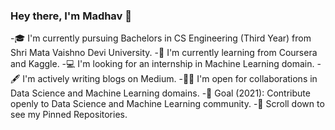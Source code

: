 ### Hey there, I'm Madhav 👋

<!--
**madhavjk/madhavjk** is a ✨ _special_ ✨ repository because its `README.md` (this file) appears on your GitHub profile.
Hey there, I'm Anuj! --!>


-🎓 I'm currently pursuing Bachelors in CS Engineering (Third Year) from Shri Mata Vaishno Devi University.
-🌱 I'm currently learning from Coursera and Kaggle.
-💻 I'm looking for an internship in Machine Learning domain.
-🖋️ I'm actively writing blogs on Medium.
-🤝🏻 I'm open for collaborations in Data Science and Machine Learning domains.
-🎯 Goal (2021): Contribute openly to Data Science and Machine Learning community.
-📌 Scroll down to see my Pinned Repositories.


